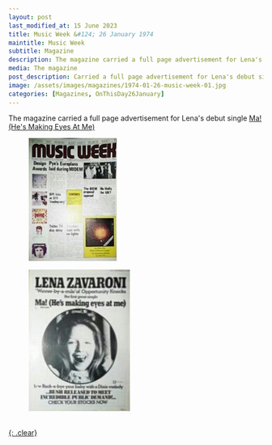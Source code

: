 ```yaml
---
layout: post
last_modified_at: 15 June 2023
title: Music Week &#124; 26 January 1974
maintitle: Music Week
subtitle: Magazine
description: The magazine carried a full page advertisement for Lena's debut single Ma! (He's Making Eyes At Me).
media: The magazine
post_description: Carried a full page advertisement for Lena's debut single Ma! (He's Making Eyes At Me).
image: /assets/images/magazines/1974-01-26-music-week-01.jpg
categories: [Magazines, OnThisDay26January]
---
```


The magazine carried a full page advertisement for Lena's debut single <a href="/discography/singles/1974-01-25-ma-hes-making-eyes-at-me">Ma! (He's Making Eyes At Me)

<figure class="fig1">
<img src="/assets/images/magazines/1974-01-26-music-week-01.jpg" class="full-width"/>
</figure>

<figure class="fig2">
<img src="/assets/images/magazines/1974-01-26-music-week-02.jpg" class="full-width"/>
</figure>

<br />{: .clear}

